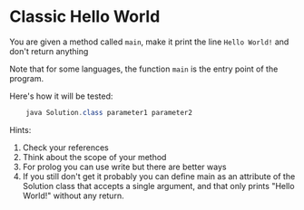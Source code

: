 # Classic Hello World

You are given a method called ```main```, make it print the line ```Hello World!``` and don't return anything

Note that for some languages, the function ```main``` is the entry point of the program.

Here's how it will be tested:

```java
    java Solution.class parameter1 parameter2
```

Hints:

1. Check your references
2. Think about the scope of your method
3. For prolog you can use write but there are better ways
4. If you still don't get it probably you can define main as an attribute of the Solution class that accepts a single
   argument, and that only prints "Hello World!" without any return.
